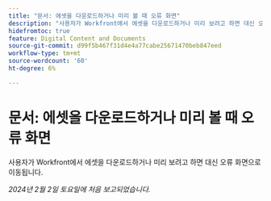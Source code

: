 ```yaml
---
title: "문서: 에셋을 다운로드하거나 미리 볼 때 오류 화면"
description: "사용자가 Workfront에서 에셋을 다운로드하거나 미리 보려고 하면 대신 오류 화면으로 이동됩니다."
hidefromtoc: true
feature: Digital Content and Documents
source-git-commit: d99f5b467f31d4e4a77cabe25671470beb847eed
workflow-type: tm+mt
source-wordcount: '60'
ht-degree: 6%

---
```



# 문서: 에셋을 다운로드하거나 미리 볼 때 오류 화면

사용자가 Workfront에서 에셋을 다운로드하거나 미리 보려고 하면 대신 오류 화면으로 이동됩니다.

_2024년 2월 2일 토요일에 처음 보고되었습니다._
